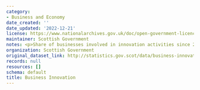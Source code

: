 ```yaml
---
category:
- Business and Economy
date_created: ''
date_updated: '2022-12-21'
license: https://www.nationalarchives.gov.uk/doc/open-government-licence/version/3/
maintainer: Scottish Government
notes: <p>Share of businesses involved in innovation activities since 2010-2012</p>
organization: Scottish Government
original_dataset_link: http://statistics.gov.scot/data/business-innovation
records: null
resources: []
schema: default
title: Business Innovation
---
```


